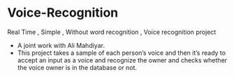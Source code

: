 # Voice-Recognition
Real Time , Simple , Without word recognition , Voice recognition project
 -  A joint work with Ali Mahdiyar.
 - This project takes a sample of each person’s voice and then it’s ready to  accept an input as a voice and recognize the owner and checks whether  the voice owner is in the database or not.
